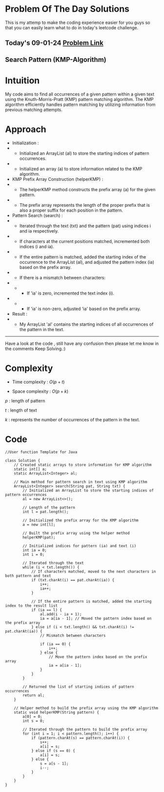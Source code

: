 # Problem Of The Day Solutions

This is my attemp to make the coding experience easier for you guys so that you can easily learn what to do in today's leetcode challenge.

## Today's 09-01-24 [Problem Link](https://www.geeksforgeeks.org/problems/search-pattern0205/1)
## Search Pattern (KMP-Algorithm)

# Intuition
<!-- Describe your first thoughts on how to solve this problem. -->
My code aims to find all occurrences of a given pattern within a given text using the Knuth-Morris-Pratt (KMP) pattern matching algorithm. The KMP algorithm efficiently handles pattern matching by utilizing information from previous matching attempts.

# Approach
<!-- Describe your approach to solving the problem. -->
- Initialization :
- - Initialized an ArrayList (al) to store the starting indices of pattern occurrences.
- - Initialized an array (a) to store information related to the KMP algorithm.
- KMP Prefix Array Construction (helperKMP) :
- - The helperKMP method constructs the prefix array (a) for the given pattern.
- - The prefix array represents the length of the proper prefix that is also a proper suffix for each position in the pattern.
- Pattern Search (search) :
- - Iterated through the text (txt) and the pattern (pat) using indices i and ia respectively.
- - If characters at the current positions matched, incremented both indices (i and ia).
- - If the entire pattern is matched, added the starting index of the occurrence to the ArrayList (al), and adjusted the pattern index (ia) based on the prefix array.
- - If there is a mismatch between characters:
- - - If 'ia' is zero, incremented the text index (i).
- - - If 'ia' is non-zero, adjusted 'ia' based on the prefix array.
- Result :
- - My ArrayList 'al' contains the starting indices of all occurrences of the pattern in the text. 

---
Have a look at the code , still have any confusion then please let me know in the comments
Keep Solving.:)

# Complexity
- Time complexity : $O(p+t)$
<!-- Add your time complexity here, e.g. $$O(n)$$ -->
 
- Space complexity : $O(p+k)$
<!-- Add your space complexity here, e.g. $$O(n)$$ -->

$p$ : length of pattern  

$t$ : length of text 

$k$ : represents the number of occurrences of the pattern in the text.

# Code
```
//User function Template for Java

class Solution {
    // Created static arrays to store information for KMP algorithm
    static int[] a;
    static ArrayList<Integer> al;

    // Main method for pattern search in text using KMP algorithm
    ArrayList<Integer> search(String pat, String txt) {
        // Initialized an ArrayList to store the starting indices of pattern occurrences
        al = new ArrayList<>();

        // Length of the pattern
        int l = pat.length();

        // Initialized the prefix array for the KMP algorithm
        a = new int[l];

        // Built the prefix array using the helper method
        helperKMP(pat);

        // Initialized indices for pattern (ia) and text (i)
        int ia = 0;
        int i = 0;

        // Iterated through the text
        while (i < txt.length()) {
            // If characters matched, moved to the next characters in both pattern and text
            if (txt.charAt(i) == pat.charAt(ia)) {
                i++;
                ia++;
            }

            // If the entire pattern is matched, added the starting index to the result list
            if (ia == l) {
                al.add(i - ia + 1);
                ia = a[ia - 1]; // Moved the pattern index based on the prefix array
            } else if (i < txt.length() && txt.charAt(i) != pat.charAt(ia)) {
                // Mismatch between characters

                if (ia == 0) {
                    i++;
                } else {
                    // Move the pattern index based on the prefix array
                    ia = a[ia - 1];
                }
            }
        }

        // Returned the list of starting indices of pattern occurrences
        return al;
    }

    // Helper method to build the prefix array using the KMP algorithm
    static void helperKMP(String pattern) {
        a[0] = 0;
        int s = 0;

        // Iterated through the pattern to build the prefix array
        for (int i = 1; i < pattern.length(); i++) {
            if (pattern.charAt(s) == pattern.charAt(i)) {
                s++;
                a[i] = s;
            } else if (s == 0) {
                a[i] = s;
            } else {
                s = a[s - 1];
                i--;
            }
        }
    }
}

```

